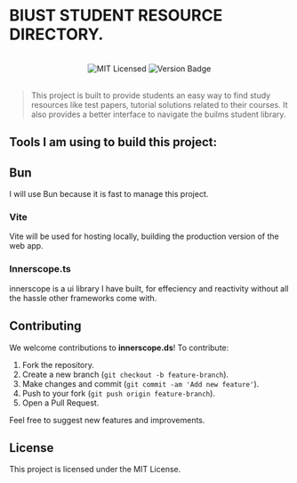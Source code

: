 # BIUST STUDENT RESOURCE DIRECTORY.

<br>
<div align="center">
    <img alt="MIT Licensed" src="https://img.shields.io/badge/license-MIT-blue.svg">
    <img alt="Version Badge" src="https://img.shields.io/badge/version-0.0.1-brightgreen.svg">
</div>

<br>

> This project is built to provide students an easy way to find study resources like test papers, tutorial solutions related to their courses. It also provides a better interface to navigate the builms student library.

## Tools I am using to build this project:

## Bun 
I will use Bun because it is fast to manage this project.

### Vite 
Vite will be used for hosting locally, building the production version of the web app.

### Innerscope.ts
innerscope is a ui library I have built, for effeciency and reactivity without all the hassle other frameworks come with. 

## Contributing

We welcome contributions to **innerscope.ds**! To contribute:

1. Fork the repository.
2. Create a new branch (`git checkout -b feature-branch`).
3. Make changes and commit (`git commit -am 'Add new feature'`).
4. Push to your fork (`git push origin feature-branch`).
5. Open a Pull Request.

Feel free to suggest new features and improvements.

## License 

This project is licensed under the MIT License.